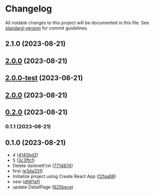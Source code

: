 # Changelog

All notable changes to this project will be documented in this file. See [standard-version](https://github.com/conventional-changelog/standard-version) for commit guidelines.

## 2.1.0 (2023-08-21)

## [2.0.0](https://github.com/babycrocodileschnappi/123456/compare/v2.0.0-test...v2.0.0) (2023-08-21)

## [2.0.0-test](https://github.com/babycrocodileschnappi/123456/compare/v2.0.0...v2.0.0-test) (2023-08-21)

## [2.0.0](https://github.com/babycrocodileschnappi/123456/compare/v0.2.0...v2.0.0) (2023-08-21)

## [0.2.0](https://github.com/babycrocodileschnappi/123456/compare/v0.1.1...v0.2.0) (2023-08-21)

### 0.1.1 (2023-08-21)

## 0.1.0 (2023-08-21)

* 4 ([4140bd2](https://github.com/babycrocodileschnappi/123456/commit/4140bd2))
* 5 ([3c3ffcf](https://github.com/babycrocodileschnappi/123456/commit/3c3ffcf))
* Delete darknetf.txt ([7714874](https://github.com/babycrocodileschnappi/123456/commit/7714874))
* first ([e3da331](https://github.com/babycrocodileschnappi/123456/commit/e3da331))
* Initialize project using Create React App ([f2faa88](https://github.com/babycrocodileschnappi/123456/commit/f2faa88))
* new ([df4f1ef](https://github.com/babycrocodileschnappi/123456/commit/df4f1ef))
* update DetailPage ([625bece](https://github.com/babycrocodileschnappi/123456/commit/625bece))



